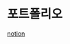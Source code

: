 # 포트폴리오
[notion](https://uncovered-wolverine-cd5.notion.site/14a6f8404f6a45f98366aa2ed63d3dd0)
<!---
hec8897/hec8897 is a ✨ special ✨ repository because its `README.md` (this file) appears on your GitHub profile.
You can click the Preview link to take a look at your changes.
--->
